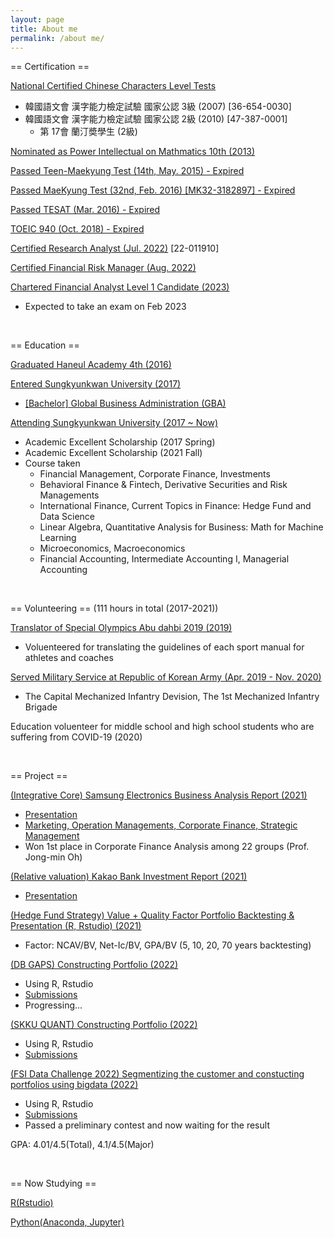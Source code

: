```yaml
---
layout: page
title: About me
permalink: /about me/
---
```



== Certification ==

[National Certified Chinese Characters Level Tests](https://www.hanja.re.kr/)
  - 韓國語文會 漢字能力檢定試驗 國家公認 3級 (2007) [36-654-0030]
  - 韓國語文會 漢字能力檢定試驗 國家公認 2級 (2010) [47-387-0001]
    - 第 17會 蘭汀奬學生 (2級)

[Nominated as Power Intellectual on Mathmatics 10th (2013)](https://kin.naver.com/profile/index.naver?u=SFYWO6QJg73UnGImd%2Fhl%2F%2Bw7qNk2f9qn6NSbKRv0GN4%3D)

[Passed Teen-Maekyung Test (14th, May. 2015) - Expired](https://exam.mk.co.kr/)

[Passed MaeKyung Test (32nd, Feb. 2016) [MK32-3182897] - Expired](https://exam.mk.co.kr/)

[Passed TESAT (Mar. 2016) - Expired](http://www.tesat.or.kr/)

[TOEIC 940 (Oct. 2018) - Expired](https://www.toeic.co.kr/)

[Certified Research Analyst (Jul. 2022)](https://license.kofia.or.kr/) [22-011910]

[Certified Financial Risk Manager (Aug. 2022)](https://license.kofia.or.kr/)

[Chartered Financial Analyst Level 1 Candidate (2023)](https://www.cfainstitute.org/?frmLogin=1)
  - Expected to take an exam on Feb 2023

&nbsp;

== Education ==

[Graduated Haneul Academy 4th (2016)](http://haneul.hs.kr/)

[Entered Sungkyunkwan University (2017)](https://www.skku.edu/skku/index.do)
  - [[Bachelor] Global Business Administration (GBA)](https://globalbiz.skku.edu/gba/index.do)

[Attending Sungkyunkwan University (2017 ~ Now)](https://www.skku.edu/skku/index.do)
  - Academic Excellent Scholarship (2017 Spring)
  - Academic Excellent Scholarship (2021 Fall)
  - Course taken
    - Financial Management, Corporate Finance, Investments
    - Behavioral Finance & Fintech, Derivative Securities and Risk Managements
    - International Finance, Current Topics in Finance: Hedge Fund and Data Science
    - Linear Algebra, Quantitative Analysis for Business: Math for Machine Learning
    - Microeconomics, Macroeconomics
    - Financial Accounting, Intermediate Accounting I, Managerial Accounting

&nbsp;

== Volunteering == (111 hours in total (2017-2021))

[Translator of Special Olympics Abu dahbi 2019 (2019)](https://www.abudhabi2019.org/)
  - Voluenteered for translating the guidelines of each sport manual for athletes and coaches

[Served Military Service at Republic of Korean Army (Apr. 2019 - Nov. 2020)](https://ko.wikipedia.org/wiki/%EC%88%98%EB%8F%84%EA%B8%B0%EA%B3%84%ED%99%94%EB%B3%B4%EB%B3%91%EC%82%AC%EB%8B%A8)
  - The Capital Mechanized Infantry Devision, The 1st Mechanized Infantry Brigade

Education voluenteer for middle school and high school students who are suffering from COVID-19 (2020)

&nbsp;

== Project ==

[(Integrative Core) Samsung Electronics Business Analysis Report (2021)](https://drive.google.com/drive/u/0/folders/19zeUHOzvNOISdvsLMdS434SoXj4rX0VE)
  - [Presentation](https://www.youtube.com/watch?v=nhrtQ1xjOwE)
  - [Marketing, Operation Managements, Corporate Finance, Strategic Management](https://drive.google.com/drive/u/0/folders/10feEOF8-VsTsIQiJUbDFuNO35d6eDvgF)
  - Won 1st place in Corporate Finance Analysis among 22 groups (Prof. Jong-min Oh)

[(Relative valuation) Kakao Bank Investment Report (2021)](https://drive.google.com/drive/u/0/folders/1O006oz5F_EOWeHdeWF4KecSSBMoK2oFD)
  - [Presentation](https://www.youtube.com/watch?v=kCV5_G1Vxtc&t=312s)

[(Hedge Fund Strategy) Value + Quality Factor Portfolio Backtesting & Presentation (R, Rstudio) (2021)](https://drive.google.com/drive/u/0/folders/1PsEXcAm_yrG16w4E-D1qg0pO9kFqPyzX)
  - Factor: NCAV/BV, Net-Ic/BV, GPA/BV (5, 10, 20, 70 years backtesting)

[(DB GAPS) Constructing Portfolio (2022)](https://gaps.dbfoundation.or.kr/)
  - Using R, Rstudio
  - [Submissions](https://drive.google.com/drive/u/0/folders/11TYBuM-2Ux8GH6Aemz3ZLDWSqBbE_LMH)
  - Progressing...

[(SKKU QUANT) Constructing Portfolio (2022)](https://sites.google.com/view/skku-sp-rootn-global-quant-inv/%ED%99%88)
  - Using R, Rstudio
  - [Submissions](https://drive.google.com/drive/folders/1eAnqaoQdaUHuADCjw___wUoOmjpRDFp9)

[(FSI Data Challenge 2022) Segmentizing the customer and constucting portfolios using bigdata (2022)](https://www.datachallenge2022.com/)
  - Using R, Rstudio
  - [Submissions](https://drive.google.com/drive/u/0/folders/1XfwEQlRH6Tqhq2q4b8AxKOE4SW-CJV9I)
  - Passed a preliminary contest and now waiting for the result

GPA: 4.01/4.5(Total), 4.1/4.5(Major)

&nbsp;

== Now Studying ==

[R(Rstudio)](https://www.rstudio.com/)

[Python(Anaconda, Jupyter)](https://www.python.org/)
